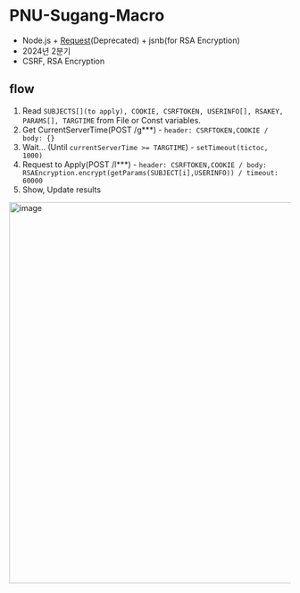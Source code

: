 # PNU-Sugang-Macro

- Node.js + [Request](https://github.com/request/request/)(Deprecated) + jsnb(for RSA Encryption)
- 2024년 2분기
- CSRF, RSA Encryption

## flow
1. Read ```SUBJECTS[](to apply), COOKIE, CSRFTOKEN, USERINFO[], RSAKEY, PARAMS[], TARGTIME``` from File or Const variables.
2. Get CurrentServerTime(POST /g***) - ```header: CSRFTOKEN,COOKIE / body: {}```
3. Wait... (Until ```currentServerTime >= TARGTIME```) - ```setTimeout(tictoc, 1000)```
4. Request to Apply(POST /l***) - ```header: CSRFTOKEN,COOKIE / body: RSAEncryption.encrypt(getParams(SUBJECT[i],USERINFO)) / timeout: 60000```
5. Show, Update results

<img width="682" alt="image" src="https://github.com/Neibce/PNU-Sugang-Macro/assets/18096595/dd2856a8-0f90-4019-9eac-b9c4ce3355d1">
